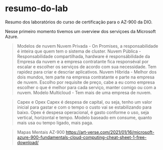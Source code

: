 # resumo-do-lab
Resumo dos laboratórios do curso de certificação para o AZ-900 da DIO.

Nesse primeiro momento tivemos um overview dos serviçoes da Microsoft Azure.

> Modelos de nuvem
Nuvem Privada - On Promises, a responsabilidade é inteira que quem tem o sistema de cluster.
Nuvem Pública - Responsabilidade compartilhada, hardware é responsábilidade da Empresa da nuvem e a empresa contratante fica responséval por escalar e escolher os serviços de acordo com sua necessidade. Tem rapidez para criar e descriar aplicativos.
Nuvem Híbrida - Melhor dos dois mundos, tem parte na empresa contratante e parte na empresa de nuvem. Escolho por requisite de preço, cabe a eu como empresa escolher o que é melhor para cada serviço, manter comigo ou com a nuvem.
Modelo Multicloud - Tem mais de uma empresa de nuvem.

> Capex e Opex
Capex é despesa de capital, ou seja, tenho um valor inicial para gastar e com o tempo o custo vai se estabilizando para baixo.
Opex é despesa operacional, é gasto conforme o uso, seja vertical, horizontal e tempo. Modelo baseado em consume, quanto mais usa ou tempo ligado, mais paga.

> Mapas Mentais AZ-900
https://art-verse.com/2021/01/16/microsoft-azure-900-fundamentals-cloud-computing-cheat-sheet-1-free-download/
